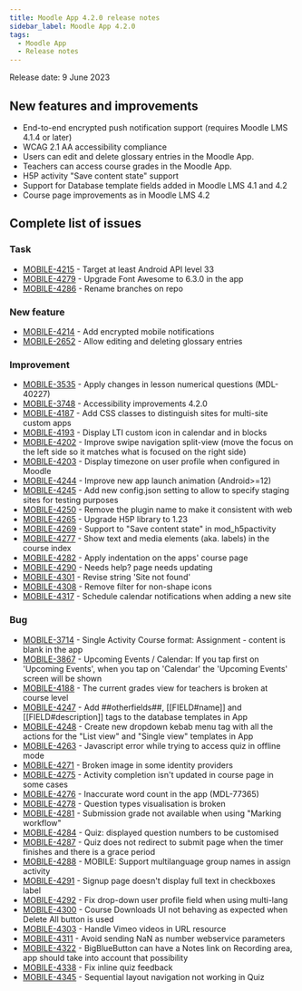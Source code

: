 ```yaml
---
title: Moodle App 4.2.0 release notes
sidebar_label: Moodle App 4.2.0
tags:
  - Moodle App
  - Release notes
---
```


Release date: 9 June 2023

## New features and improvements

- End-to-end encrypted push notification support (requires Moodle LMS 4.1.4 or later)
- WCAG 2.1 AA accessibility compliance
- Users can edit and delete glossary entries in the Moodle App.
- Teachers can access course grades in the Moodle App.
- H5P activity "Save content state" support
- Support for Database template fields added in Moodle LMS 4.1 and 4.2
- Course page improvements as in Moodle LMS 4.2

## Complete list of issues

### Task

- [MOBILE-4215](https://moodle.atlassian.net/browse/MOBILE-4215) - Target at least Android API level 33
- [MOBILE-4279](https://moodle.atlassian.net/browse/MOBILE-4279) - Upgrade Font Awesome to 6.3.0 in the app
- [MOBILE-4286](https://moodle.atlassian.net/browse/MOBILE-4286) - Rename branches on repo

### New feature

- [MOBILE-4214](https://moodle.atlassian.net/browse/MOBILE-4214) - Add encrypted mobile notifications
- [MOBILE-2652](https://moodle.atlassian.net/browse/MOBILE-2652) - Allow editing and deleting glossary entries

### Improvement

- [MOBILE-3535](https://moodle.atlassian.net/browse/MOBILE-3535) - Apply changes in lesson numerical questions (MDL-40227)
- [MOBILE-3748](https://moodle.atlassian.net/browse/MOBILE-3748) - Accessibility improvements 4.2.0
- [MOBILE-4187](https://moodle.atlassian.net/browse/MOBILE-4187) - Add CSS classes to distinguish sites for multi-site custom apps
- [MOBILE-4193](https://moodle.atlassian.net/browse/MOBILE-4193) - Display LTI custom icon in calendar and in blocks
- [MOBILE-4202](https://moodle.atlassian.net/browse/MOBILE-4202) - Improve swipe navigation split-view (move the focus on the left side so it matches what is focused on the right side)
- [MOBILE-4203](https://moodle.atlassian.net/browse/MOBILE-4203) - Display timezone on user profile when configured in Moodle
- [MOBILE-4244](https://moodle.atlassian.net/browse/MOBILE-4244) - Improve new app launch animation (Android>=12)
- [MOBILE-4245](https://moodle.atlassian.net/browse/MOBILE-4245) - Add new config.json setting to allow to specify staging sites for testing purposes
- [MOBILE-4250](https://moodle.atlassian.net/browse/MOBILE-4250) - Remove the plugin name to make it consistent with web
- [MOBILE-4265](https://moodle.atlassian.net/browse/MOBILE-4265) - Upgrade H5P library to 1.23
- [MOBILE-4269](https://moodle.atlassian.net/browse/MOBILE-4269) - Support to "Save content state" in mod_h5pactivity
- [MOBILE-4277](https://moodle.atlassian.net/browse/MOBILE-4277) - Show text and media elements (aka. labels) in the course index
- [MOBILE-4282](https://moodle.atlassian.net/browse/MOBILE-4282) - Apply indentation on the apps' course page
- [MOBILE-4290](https://moodle.atlassian.net/browse/MOBILE-4290) - Needs help? page needs updating
- [MOBILE-4301](https://moodle.atlassian.net/browse/MOBILE-4301) - Revise string 'Site not found'
- [MOBILE-4308](https://moodle.atlassian.net/browse/MOBILE-4308) - Remove filter for non-shape icons
- [MOBILE-4317](https://moodle.atlassian.net/browse/MOBILE-4317) - Schedule calendar notifications when adding a new site

### Bug

- [MOBILE-3714](https://moodle.atlassian.net/browse/MOBILE-3714) - Single Activity Course format: Assignment - content is blank in the app
- [MOBILE-3867](https://moodle.atlassian.net/browse/MOBILE-3867) - Upcoming Events / Calendar: If you tap first on 'Upcoming Events', when you tap on 'Calendar' the 'Upcoming Events' screen will be shown
- [MOBILE-4188](https://moodle.atlassian.net/browse/MOBILE-4188) - The current grades view for teachers is broken at course level
- [MOBILE-4247](https://moodle.atlassian.net/browse/MOBILE-4247) - Add ##otherfields##, [[FIELD#name]] and [[FIELD#description]] tags to the database templates in App
- [MOBILE-4248](https://moodle.atlassian.net/browse/MOBILE-4248) - Create new dropdown kebab menu tag with all the actions for the "List view" and "Single view" templates in App
- [MOBILE-4263](https://moodle.atlassian.net/browse/MOBILE-4263) - Javascript error while trying to access quiz in offline mode
- [MOBILE-4271](https://moodle.atlassian.net/browse/MOBILE-4271) - Broken image in some identity providers
- [MOBILE-4275](https://moodle.atlassian.net/browse/MOBILE-4275) - Activity completion isn't updated in course page in some cases
- [MOBILE-4276](https://moodle.atlassian.net/browse/MOBILE-4276) - Inaccurate word count in the app (MDL-77365)
- [MOBILE-4278](https://moodle.atlassian.net/browse/MOBILE-4278) - Question types visualisation is broken
- [MOBILE-4281](https://moodle.atlassian.net/browse/MOBILE-4281) - Submission grade not available when using "Marking workflow"
- [MOBILE-4284](https://moodle.atlassian.net/browse/MOBILE-4284) - Quiz: displayed question numbers to be customised
- [MOBILE-4287](https://moodle.atlassian.net/browse/MOBILE-4287) - Quiz does not redirect to submit page when the timer finishes and there is a grace period
- [MOBILE-4288](https://moodle.atlassian.net/browse/MOBILE-4288) - MOBILE: Support multilanguage group names in assign activity
- [MOBILE-4291](https://moodle.atlassian.net/browse/MOBILE-4291) - Signup page doesn't display full text in checkboxes label
- [MOBILE-4292](https://moodle.atlassian.net/browse/MOBILE-4292) - Fix drop-down user profile field when using multi-lang
- [MOBILE-4300](https://moodle.atlassian.net/browse/MOBILE-4300) - Course Downloads UI not behaving as expected when Delete All button is used
- [MOBILE-4303](https://moodle.atlassian.net/browse/MOBILE-4303) - Handle Vimeo videos in URL resource
- [MOBILE-4311](https://moodle.atlassian.net/browse/MOBILE-4311) - Avoid sending NaN as number webservice parameters
- [MOBILE-4322](https://moodle.atlassian.net/browse/MOBILE-4322) - BigBlueButton can have a Notes link on Recording area, app should take into account that possibility
- [MOBILE-4338](https://moodle.atlassian.net/browse/MOBILE-4338) - Fix inline quiz feedback
- [MOBILE-4345](https://moodle.atlassian.net/browse/MOBILE-4345) - Sequential layout navigation not working in Quiz
